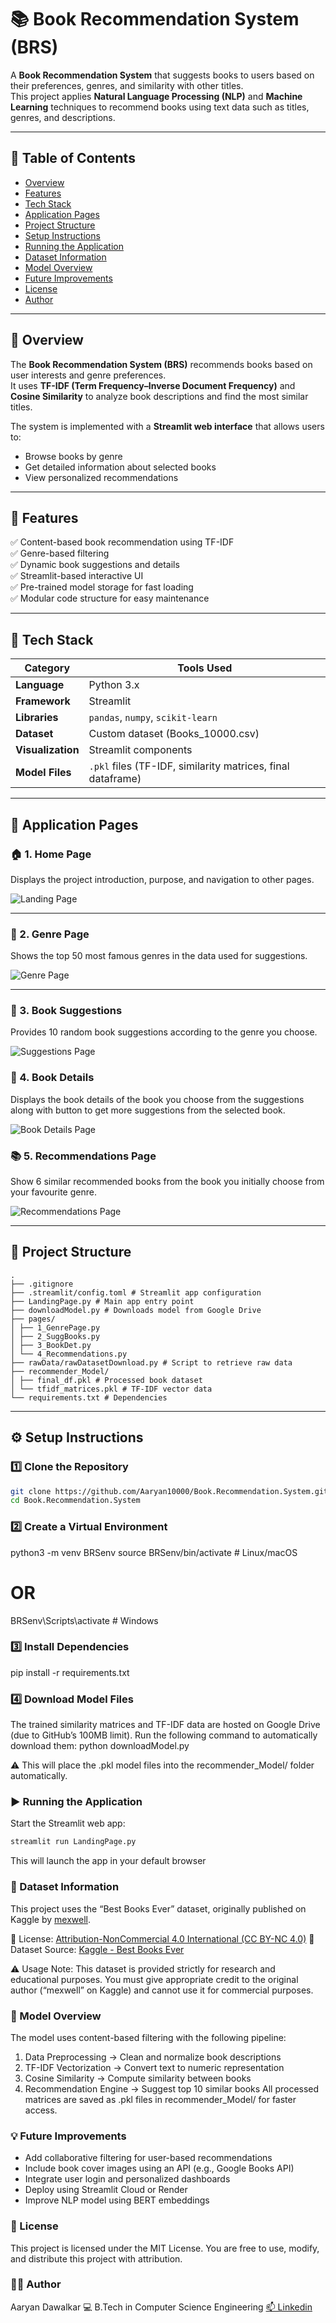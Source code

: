 # 📚 Book Recommendation System (BRS)

A **Book Recommendation System** that suggests books to users based on their preferences, genres, and similarity with other titles.  
This project applies **Natural Language Processing (NLP)** and **Machine Learning** techniques to recommend books using text data such as titles, genres, and descriptions.

---

## 📖 Table of Contents

- [Overview](#-overview)
- [Features](#-features)
- [Tech Stack](#-tech-stack)
- [Application Pages](#-application-pages)
- [Project Structure](#-project-structure)
- [Setup Instructions](#-setup-instructions)
- [Running the Application](#-running-the-application)
- [Dataset Information](#dataset-information)
- [Model Overview](#-model-overview)
- [Future Improvements](#-future-improvements)
- [License](#-license)
- [Author](#-author)

---

## 🧠 Overview

The **Book Recommendation System (BRS)** recommends books based on user interests and genre preferences.  
It uses **TF-IDF (Term Frequency–Inverse Document Frequency)** and **Cosine Similarity** to analyze book descriptions and find the most similar titles.

The system is implemented with a **Streamlit web interface** that allows users to:

- Browse books by genre
- Get detailed information about selected books
- View personalized recommendations

---

## 🚀 Features

✅ Content-based book recommendation using TF-IDF  
✅ Genre-based filtering  
✅ Dynamic book suggestions and details  
✅ Streamlit-based interactive UI  
✅ Pre-trained model storage for fast loading  
✅ Modular code structure for easy maintenance

---

## 🧰 Tech Stack

| Category          | Tools Used                                                  |
| ----------------- | ----------------------------------------------------------- |
| **Language**      | Python 3.x                                                  |
| **Framework**     | Streamlit                                                   |
| **Libraries**     | `pandas`, `numpy`, `scikit-learn`                           |
| **Dataset**       | Custom dataset (Books_10000.csv)                            |
| **Visualization** | Streamlit components                                        |
| **Model Files**   | `.pkl` files (TF-IDF, similarity matrices, final dataframe) |

---

## 🧩 Application Pages

### 🏠 1. Home Page

Displays the project introduction, purpose, and navigation to other pages.

![Landing Page](assets/0_LandingPage.png)

---

### ​🔖 2. Genre Page

Shows the top 50 most famous genres in the data used for suggestions.

![Genre Page](assets/1_GenrePage.png)

---

### 📜 3. Book Suggestions

Provides 10 random book suggestions according to the genre you choose.

![Suggestions Page](assets/2_SuggBooks.png)

### 📔 4. Book Details

Displays the book details of the book you choose from the suggestions along with button to get more suggestions from the selected book.

![Book Details Page](assets/3_BookDet.png)

### 📚 5. Recommendations Page

Show 6 similar recommended books from the book you initially choose from your favourite genre.

![Recommendations Page](assets/4_Recommendations.png)

---

## 📁 Project Structure
```
.
├── .gitignore
├── .streamlit/config.toml # Streamlit app configuration
├── LandingPage.py # Main app entry point
├── downloadModel.py # Downloads model from Google Drive
├── pages/
│ ├── 1_GenrePage.py
│ ├── 2_SuggBooks.py
│ ├── 3_BookDet.py
│ └── 4_Recommendations.py
├── rawData/rawDatasetDownload.py # Script to retrieve raw data
├── recommender_Model/
│ ├── final_df.pkl # Processed book dataset
│ └── tfidf_matrices.pkl # TF-IDF vector data
└── requirements.txt # Dependencies
```
---

## ⚙️ Setup Instructions

### 1️⃣ Clone the Repository

```bash
git clone https://github.com/Aaryan10000/Book.Recommendation.System.git
cd Book.Recommendation.System
```

### 2️⃣ Create a Virtual Environment

python3 -m venv BRSenv
source BRSenv/bin/activate # Linux/macOS

# OR

BRSenv\Scripts\activate # Windows

### 3️⃣ Install Dependencies

pip install -r requirements.txt

### 4️⃣ Download Model Files

The trained similarity matrices and TF-IDF data are hosted on Google Drive (due to GitHub’s 100MB limit).
Run the following command to automatically download them:
python downloadModel.py

⚠️ This will place the .pkl model files into the recommender_Model/ folder automatically.

### ▶️ Running the Application

Start the Streamlit web app:

```bash
streamlit run LandingPage.py
```

This will launch the app in your default browser

### 🧾 Dataset Information

This project uses the “Best Books Ever” dataset, originally published on Kaggle by [mexwell](https://www.kaggle.com/mexwell).

📘 License: [Attribution-NonCommercial 4.0 International (CC BY-NC 4.0)](https://creativecommons.org/licenses/by-nc/4.0/)
📂 Dataset Source: [Kaggle - Best Books Ever](https://www.kaggle.com/datasets/mexwell/best-books-ever)

⚠️ Usage Note:
This dataset is provided strictly for research and educational purposes.
You must give appropriate credit to the original author (“mexwell” on Kaggle) and cannot use it for commercial purposes.

### 🧩 Model Overview

The model uses content-based filtering with the following pipeline:

1. Data Preprocessing → Clean and normalize book descriptions
2. TF-IDF Vectorization → Convert text to numeric representation
3. Cosine Similarity → Compute similarity between books
4. Recommendation Engine → Suggest top 10 similar books
   All processed matrices are saved as .pkl files in recommender_Model/ for faster access.

### 💡 Future Improvements

- Add collaborative filtering for user-based recommendations
- Include book cover images using an API (e.g., Google Books API)
- Integrate user login and personalized dashboards
- Deploy using Streamlit Cloud or Render
- Improve NLP model using BERT embeddings

### 🪪 License

This project is licensed under the MIT License.
You are free to use, modify, and distribute this project with attribution.

### 👨‍💻 Author

Aaryan Dawalkar
💻 B.Tech in Computer Science Engineering
[📫 Linkedin](https://www.linkedin.com/in/aaryandawalkar/)
